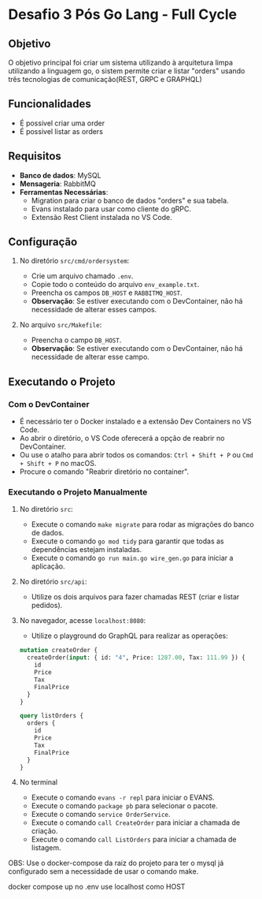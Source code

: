 # Desafio 3 Pós Go Lang - Full Cycle

## Objetivo

O objetivo principal foi criar um sistema utilizando à arquitetura limpa utilizando a linguagem go, o sistem permite criar e listar "orders" usando três tecnologias de comunicação(REST, GRPC e GRAPHQL)

## Funcionalidades

- É possivel criar uma order
- É possivel listar as orders

## Requisitos

- **Banco de dados**: MySQL
- **Mensageria**: RabbitMQ
- **Ferramentas Necessárias**:
  - Migration para criar o banco de dados "orders" e sua tabela.
  - Evans instalado para usar como cliente do gRPC.
  - Extensão Rest Client instalada no VS Code.

## Configuração

1. No diretório `src/cmd/ordersystem`:

   - Crie um arquivo chamado `.env`.
   - Copie todo o conteúdo do arquivo `env_example.txt`.
   - Preencha os campos `DB_HOST` e `RABBITMQ_HOST`.
   - **Observação**: Se estiver executando com o DevContainer, não há necessidade de alterar esses campos.

2. No arquivo `src/Makefile`:
   - Preencha o campo `DB_HOST`.
   - **Observação**: Se estiver executando com o DevContainer, não há necessidade de alterar esse campo.

## Executando o Projeto

### Com o DevContainer

- É necessário ter o Docker instalado e a extensão Dev Containers no VS Code.
- Ao abrir o diretório, o VS Code oferecerá a opção de reabrir no DevContainer.
- Ou use o atalho para abrir todos os comandos: `Ctrl + Shift + P` ou `Cmd + Shift + P` no macOS.
- Procure o comando "Reabrir diretório no container".

### Executando o Projeto Manualmente

1. No diretório `src`:

   - Execute o comando `make migrate` para rodar as migrações do banco de dados.
   - Execute o comando `go mod tidy` para garantir que todas as dependências estejam instaladas.
   - Execute o comando `go run main.go wire_gen.go` para iniciar a aplicação.

2. No diretório `src/api`:

   - Utilize os dois arquivos para fazer chamadas REST (criar e listar pedidos).

3. No navegador, acesse `localhost:8080`:

   - Utilize o playground do GraphQL para realizar as operações:

   ```graphql
   mutation createOrder {
     createOrder(input: { id: "4", Price: 1287.00, Tax: 111.99 }) {
       id
       Price
       Tax
       FinalPrice
     }
   }

   query listOrders {
     orders {
       id
       Price
       Tax
       FinalPrice
     }
   }
   ```

4. No terminal
   - Execute o comando `evans -r repl` para iniciar o EVANS.
   - Execute o comando `package pb` para selecionar o pacote.
   - Execute o comando `service OrderService`.
   - Execute o comando `call CreateOrder` para iniciar a chamada de criação.
   - Execute o comando `call ListOrders` para iniciar a chamada de listagem.

OBS: Use o docker-compose da raiz do projeto para ter o mysql já configurado sem a necessidade de usar o comando make.

docker compose up
no .env use localhost como HOST
